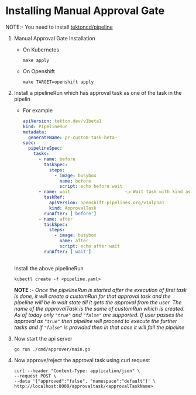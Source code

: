 # Installing Manual Approval Gate

NOTE:- You need to install [tektoncd/pipeline](https://github.com/tektoncd/pipeline/blob/main/docs/install.md)

1. Manual Approval Gate Installation
   *  On Kubernetes
       ```
       make apply
       ```
   * On Openshift
      ```
      make TARGET=openshift apply
      ```

2. Install a pipelineRun which has approval task as one of the task in the pipelin
   - For example 
     ```yaml
     apiVersion: tekton.dev/v1beta1
     kind: PipelineRun
     metadata:
       generateName: pr-custom-task-beta-
     spec:
       pipelineSpec:
         tasks:
           - name: before    
             taskSpec:
               steps:
                 - image: busybox
                   name: before
                   script: echo before wait
           - name: wait                     👈 Wait task with kind as `ApprovalTask`                           
             taskRef:
               apiVersion: openshift-pipelines.org/v1alpha1
               kind: ApprovalTask
             runAfter: ['before']
           - name: after
             taskSpec:
               steps:
                 - image: busybox
                   name: after
                   script: echo after wait
             runAfter: ['wait']
    
     ```
   Install the above pipelineRun
    
    ```shell
    kubectl create -f <pipeline.yaml>
    ```
   
    **NOTE** :- _Once the pipelineRun is started after the execution of first task is done, it will create a customRun for that approval task and the pipeline will be in wait state till it gets the approval from the user. The name of the approvalTask is the same of customRun which is created. 
As of today only `"true"` and `"false"` are supported. If user passes the approval as `"true"` then pipeline will proceed to execute the further tasks and if `"false"` is provided then in that case it will fail the pipeline_


3. Now start the api server
    ```shell
    go run ./cmd/approver/main.go
    ```
4. Now approve/reject the approval task using curl request

    ```shell
    curl --header "Content-Type: application/json" \                                                                                           
    --request POST \
    --data '{"approved":"false", "namespace":"default"}' \
    http://localhost:8000/approvaltask/<approvalTaskName>
    ```